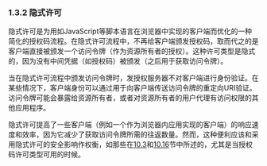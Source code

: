 ### 1.3.2 隐式许可

隐式许可是为用如JavaScript等脚本语言在浏览器中实现的客户端而优化的一种简化的授权码流程。在隐式许可流程中，不再给客户端颁发授权码，取而代之的是客户端直接被颁发一个访问令牌（作为资源所有者的授权）。这种许可类型是隐式的，因为没有中间凭据（如授权码）被颁发（之后用于获取访问令牌）。

当在隐式许可流程中颁发访问令牌时，发授权服务器不对客户端进行身份验证。在某些情况下，客户端身份可以通过用于向客户端传送访问令牌的重定向URI验证。访问令牌可能会暴露给资源所有者，或者对资源所有者的用户代理有访问权限的其他应用程序。

隐式许可提高了一些客户端（例如一个作为浏览器内应用实现的客户端）的响应速度和效率，因为它减少了获取访问令牌所需的往返数量。然而，这种便利应该和采用隐式许可的安全影响作权衡，如那些在[10.3](../Section10/10.3.md)和[10.16](../Section10/10.16.md)节中所述的，尤其是当授权码许可类型可用的时候。

